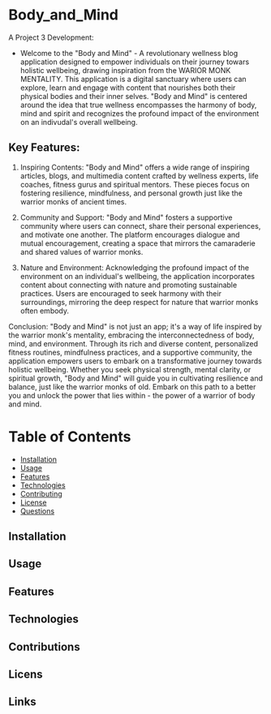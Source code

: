 # Body_and_Mind

A Project 3 Development: 
- Welcome to the "Body and Mind" - A revolutionary wellness blog application designed to empower individuals on their journey towars holistic wellbeing, drawing inspiration from the WARIOR MONK MENTALITY. This application is a digital sanctuary where users can explore, learn and engage with content that nourishes both their physical bodies and their inner selves. "Body and Mind" is centered around the idea that true wellness encompasses the harmony of body, mind and spirit and recognizes the profound impact of the environment on an indivudal's overall wellbeing. 

## Key Features:

1. Inspiring Contents: "Body and Mind" offers a wide range of inspiring articles, blogs, and multimedia content crafted by wellness experts, life coaches, fitness gurus and spiritual mentors. These pieces focus on fostering resilience, mindfulness, and personal growth just like the warrior monks of ancient times.

2. Community and Support: "Body and Mind" fosters a supportive community where users can connect, share their personal experiences, and motivate one another. The platform encourages dialogue and mutual encouragement, creating a space that mirrors the camaraderie and shared values of warrior monks.

3. Nature and Environment: Acknowledging the profound impact of the environment on an individual's wellbeing, the application incorporates content about connecting with nature and promoting sustainable practices. Users are encouraged to seek harmony with their surroundings, mirroring the deep respect for nature that warrior monks often embody.

Conclusion: 
"Body and Mind" is not just an app; it's a way of life inspired by the warrior monk's mentality, embracing the interconnectedness of body, mind, and environment. Through its rich and diverse content, personalized fitness routines, mindfulness practices, and a supportive community, the application empowers users to embark on a transformative journey towards holistic wellbeing. Whether you seek physical strength, mental clarity, or spiritual growth, "Body and Mind" will guide you in cultivating resilience and balance, just like the warrior monks of old. Embark on this path to a better you and unlock the power that lies within - the power of a warrior of body and mind.

# Table of Contents

- [Installation](#installation)
- [Usage](#usage)
- [Features](#features)
- [Technologies](#technologies)
- [Contributing](#contributing)
- [License](#license)
- [Questions](#questions)

## Installation

## Usage

## Features

## Technologies

## Contributions

## Licens

## Links